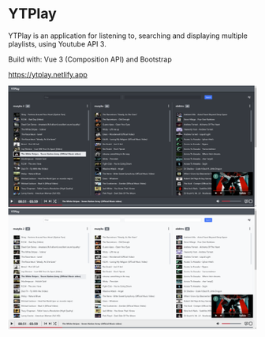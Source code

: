 # YTPlay

YTPlay is an application for listening to, searching and displaying multiple playlists, using Youtube API 3.

Build with: Vue 3 (Composition API) and Bootstrap

https://ytplay.netlify.app

![Alt text](/screenshots/screen.png?raw=true "Screenshot")
![Alt text](/screenshots/screen2.png?raw=true "Screenshot")
